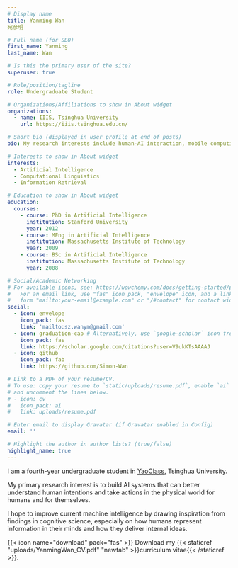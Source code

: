 ```yaml
---
# Display name
title: Yanming Wan 
宛彦明

# Full name (for SEO)
first_name: Yanming
last_name: Wan

# Is this the primary user of the site?
superuser: true

# Role/position/tagline
role: Undergraduate Student

# Organizations/Affiliations to show in About widget
organizations:
  - name: IIIS, Tsinghua University
    url: https://iiis.tsinghua.edu.cn/

# Short bio (displayed in user profile at end of posts)
bio: My research interests include human-AI interaction, mobile computing and programmable matter.

# Interests to show in About widget
interests:
  - Artificial Intelligence
  - Computational Linguistics
  - Information Retrieval

# Education to show in About widget
education:
  courses:
    - course: PhD in Artificial Intelligence
      institution: Stanford University
      year: 2012
    - course: MEng in Artificial Intelligence
      institution: Massachusetts Institute of Technology
      year: 2009
    - course: BSc in Artificial Intelligence
      institution: Massachusetts Institute of Technology
      year: 2008

# Social/Academic Networking
# For available icons, see: https://wowchemy.com/docs/getting-started/page-builder/#icons
#   For an email link, use "fas" icon pack, "envelope" icon, and a link in the
#   form "mailto:your-email@example.com" or "/#contact" for contact widget.
social:
  - icon: envelope
    icon_pack: fas
    link: 'mailto:sz.wanym@gmail.com'
  - icon: graduation-cap # Alternatively, use `google-scholar` icon from `ai` icon pack
    icon_pack: fas
    link: https://scholar.google.com/citations?user=V9ukKTsAAAAJ
  - icon: github
    icon_pack: fab
    link: https://github.com/Simon-Wan

# Link to a PDF of your resume/CV.
# To use: copy your resume to `static/uploads/resume.pdf`, enable `ai` icons in `params.yaml`,
# and uncomment the lines below.
# - icon: cv
#   icon_pack: ai
#   link: uploads/resume.pdf

# Enter email to display Gravatar (if Gravatar enabled in Config)
email: ''

# Highlight the author in author lists? (true/false)
highlight_name: true
---
```


I am a fourth-year undergraduate student in [YaoClass](https://iiis.tsinghua.edu.cn/), Tsinghua University.

My  primary  research  interest  is  to  build  AI  systems  that  can  better  understand  human 
intentions and take actions in the physical world for humans and for themselves. 

I hope to improve  current  machine  intelligence  by  drawing  inspiration  from  findings  in  cognitive 
science,  especially  on  how  humans  represent  information  in  their  minds  and  how  they 
deliver internal ideas.

{{< icon name="download" pack="fas" >}} Download my {{< staticref "uploads/YanmingWan_CV.pdf" "newtab" >}}curriculum vitae{{< /staticref >}}.
